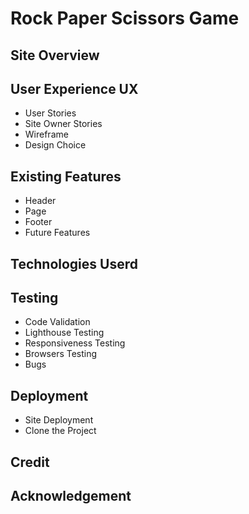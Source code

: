 # Rock Paper Scissors Game
## Site Overview
## User Experience UX
* User Stories
* Site Owner Stories
* Wireframe
* Design Choice

## Existing Features
* Header
* Page
* Footer
* Future Features

## Technologies Userd
## Testing
* Code Validation
* Lighthouse Testing
* Responsiveness Testing
* Browsers Testing
* Bugs

## Deployment
* Site Deployment
* Clone the Project

## Credit
## Acknowledgement